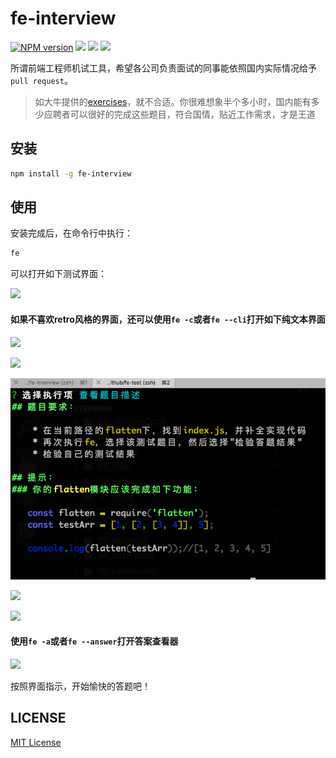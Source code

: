fe-interview
====================


[![NPM version][npm-image]][npm-url]
![][david-url]
![][dt-url]
![][license-url]

所谓前端工程师机试工具，希望各公司负责面试的同事能依照国内实际情况给予`pull request`。

> 如大牛提供的[exercises](https://github.com/kolodny/exercises)，就不合适。你很难想象半个多小时，国内能有多少应聘者可以很好的完成这些题目，符合国情，贴近工作需求，才是王道

## 安装 ##

```bash
npm install -g fe-interview
```

## 使用 ##

安装完成后，在命令行中执行：

```bash
fe
```

可以打开如下测试界面：

![](https://raw.githubusercontent.com/leftstick/fe-interview/master/docs/img/preview01.png)


#### 如果不喜欢retro风格的界面，还可以使用`fe -c`或者`fe --cli`打开如下纯文本界面

![](https://raw.githubusercontent.com/leftstick/fe-interview/master/docs/img/preview02.png)


![](https://raw.githubusercontent.com/leftstick/fe-interview/master/docs/img/preview03.png)


![](https://raw.githubusercontent.com/leftstick/fe-interview/master/docs/img/preview04.png)


![](https://raw.githubusercontent.com/leftstick/fe-interview/master/docs/img/preview05.png)


![](https://raw.githubusercontent.com/leftstick/fe-interview/master/docs/img/preview06.png)


#### 使用`fe -a`或者`fe --answer`打开答案查看器

![](https://raw.githubusercontent.com/leftstick/fe-interview/master/docs/img/preview07.png)

按照界面指示，开始愉快的答题吧！


## LICENSE ##

[MIT License](https://raw.githubusercontent.com/leftstick/fe-interview/master/LICENSE)


[npm-url]: https://npmjs.org/package/fe-interview
[npm-image]: https://badge.fury.io/js/fe-interview.png
[david-url]: https://david-dm.org/leftstick/fe-interview.png
[dt-url]:https://img.shields.io/npm/dt/fe-interview.svg
[license-url]:https://img.shields.io/npm/l/fe-interview.svg
